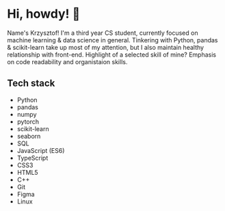 # Hi, howdy! 🥝

Name's Krzysztof! 
I'm a third year CS student, currently focused on machine learning & data science in general. Tinkering with Python, pandas & scikit-learn take up most of my attention, but I also maintain healthy relationship with front-end. 
Highlight of a selected skill of mine? Emphasis on code readability and organistaion skills.

## Tech stack
- Python
- pandas
- numpy
- pytorch
- scikit-learn
- seaborn
- SQL
- JavaScript (ES6)
- TypeScript
- CSS3
- HTML5
- C++
- Git
- Figma
- Linux

